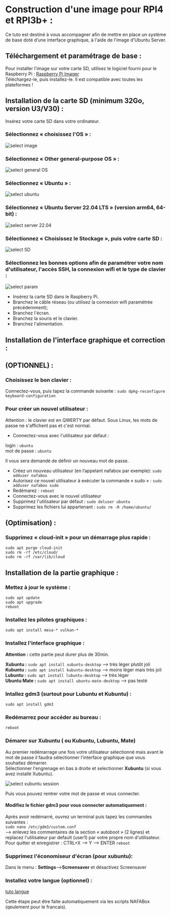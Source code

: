 # Construction d'une image pour RPI4 et RPI3b+ :   

Ce tuto est destiné à vous accompagner afin de mettre en place un système de base doté d’une interface graphique, à l'aide de l'image d'Ubuntu Server. 

## Téléchargement et paramétrage de base :

Pour installer l'image sur votre carte SD, utilisez le logiciel fourni pour le Raspberry Pi :
[Raspberry Pi Imager](https://www.raspberrypi.org/software/)   
Téléchargez-le, puis installez-le. Il est compatible avec toutes les plateformes !

## Installation de la carte SD (minimum 32Go, version U3/V30) :

Insérez votre carte SD dans votre ordinateur.   

### Sélectionnez « choisissez l'OS » :   
![select image](https://github.com/Patrick-81/NAFABox/raw/master/doc/rpi_install_1.JPG)

### Sélectionnez « Other general-purpose OS » :   
![select general OS](https://github.com/Patrick-81/NAFABox/raw/master/doc/rpi_install_2.JPG)

### Sélectionnez « Ubuntu » :   
![select ubuntu](https://github.com/Patrick-81/NAFABox/raw/master/doc/rpi_install_3.JPG)

### Sélectionnez « Ubuntu Server 22.04 LTS » (version arm64, 64-bit) :   
![select server 22.04](https://github.com/Patrick-81/NAFABox/raw/master/doc/rpi_install_4.JPG)

### Sélectionnez « Choisissez le Stockage », puis votre carte SD :   
![select SD](https://github.com/Patrick-81/NAFABox/raw/master/doc/rpi_install_5.JPG)

### Sélectionnez les bonnes options afin de paramétrer votre nom d'utilisateur, l'accès SSH, la connexion wifi et le type de clavier :   
![select param](https://github.com/Patrick-81/NAFABox/raw/master/doc/rpi_install_6.JPG)


- Insérez la carte SD dans le Raspberry Pi.    
- Branchez le câble réseau (ou utilisez la connexion wifi paramétrée précédemment);   
- Branchez l'écran.
- Branchez la souris et le clavier.
- Branchez l'alimentation.

## Installation de l'interface graphique et correction :

## (OPTIONNEL) :
### Choisissez le bon clavier :
Connectez-vous, puis tapez la commande suivante : 
`sudo dpkg-reconfigure keyboard-configuration`
### Pour créer un nouvel utilisateur :
Attention : le clavier est en QWERTY par défaut. Sous Linux, les mots de passe ne s'affichent pas et c'est normal.  
- Connectez-vous avec l'utilisateur par défaut :

login : `ubuntu`   
mot de passe : `ubuntu`

Il vous sera demandé de définir un nouveau mot de passe.

- Créez un nouveau utilisateur (en l’appelant nafabox par exemple):
`sudo adduser nafabox`   
- Autorisez ce nouvel utilisateur à exécuter la commande « sudo » :
`sudo adduser nafabox sudo`   
- Redémarez :
`reboot`
- Connectez-vous avec le nouvel utilisateur
- Supprimez l'utilisateur par défaut :
`sudo deluser ubuntu`   
- Supprimez les fichiers lui appartenant :
`sudo rm -R /home/ubuntu/`

## (Optimisation) :
### Supprimez « cloud-init » pour un démarrage plus rapide :

`sudo apt purge cloud-init`   
`sudo rm -rf /etc/cloud/`   
`sudo rm -rf /var/lib/cloud`   

## Installation de la partie graphique :
### Mettez à jour le système :
`sudo apt update`  
`sudo apt upgrade`   
`reboot`

### Installez les pilotes graphiques :
`sudo apt install mesa-* vulkan-*`

### Installez l'interface graphique : 
__Attention :__ cette partie peut durer plus de 30min.

__Xubuntu :__ `sudo apt install xubuntu-desktop` --> très léger plutôt joli   
__Kubuntu :__ `sudo apt install kubuntu-desktop` --> moins léger mais très joli   
__Lubuntu :__ `sudo apt install lubuntu-desktop` --> très léger   
__Ubuntu Mate :__ `sudo apt install ubuntu-mate-desktop` --> pas testé

### Intallez gdm3 (surtout pour Lubuntu et Kubuntu) :
`sudo apt install gdm3`    

### Redémarrez pour accéder au bureau :
`reboot`

### Démarer sur Xubuntu ( ou Kubuntu, Lubuntu, Mate)
Au premier redémarrage une fois votre utilisateur sélectionné mais avant le mot de passe il faudra sélectionner l'interface graphique que vous souhaitez démarrer.   
Sélectionner l'engrenage en bas à droite et selectionner __Xubuntu__ (si vous avez installé Xubuntu).   

![select xubuntu session](https://github.com/Patrick-81/NAFABox/raw/master/doc/select_interface.jpg)   

Puis vous pouvez rentrer votre mot de passe et vous connecter.   


#### Modifiez le fichier gdm3 pour vous connecter automatiquement :
Après avoir redémarré, ouvrez un terminal puis tapez les commandes suivantes :   
`sudo nano /etc/gdm3/custom.conf`   
--> enlevez les commentaires de la section « autoboot » (2 lignes) et replacez l'utilisateur par default (user1) par votre propre nom d'utilisateur.   
Pour quitter et enregistrer : CTRL+X --> Y --> ENTER
`reboot`

### Supprimez l'économiseur d'écran (pour xubuntu):

Dans le menu : **Settings**-->**Screensaver** et désactivez Screensaver

### Installez votre langue (optionnel) :
[tuto langue](https://github.com/Patrick-81/NAFABox/blob/master/doc/language.md)   

Cette étape peut être faite automatiquement via les scripts NAFABox (qeulement pour le francais).
